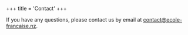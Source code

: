 +++
title = 'Contact'
+++

If you have any questions, please contact us by email at [contact@ecole-francaise.nz](mailto://contact@ecole-francaise.nz).
